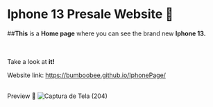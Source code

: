 # **Iphone 13** Presale Website 📱


##**This** is a **Home page** where you can see the brand new **Iphone 13.** 
<br />
<br />
<br />

Take a look at **it!**

Website link: https://bumboobee.github.io/IphonePage/
<br />
<br />

Preview 🐋 
![Captura de Tela (204)](https://user-images.githubusercontent.com/94147847/150436272-16ac0109-585b-4c17-95cb-1e5b03473d87.png)
